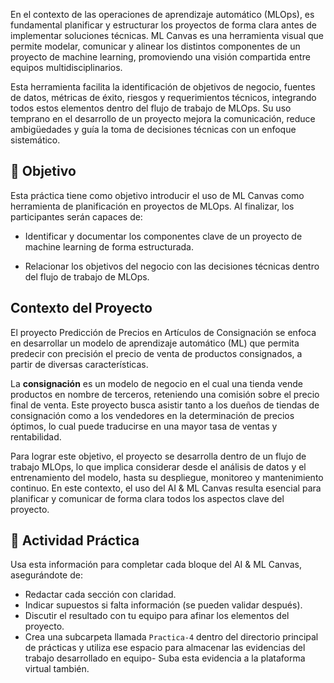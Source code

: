 En el contexto de las operaciones de aprendizaje automático (MLOps), es fundamental planificar y estructurar los proyectos de forma clara antes de implementar soluciones técnicas. ML Canvas es una herramienta visual que permite modelar, comunicar y alinear los distintos componentes de un proyecto de machine learning, promoviendo una visión compartida entre equipos multidisciplinarios.

Esta herramienta facilita la identificación de objetivos de negocio, fuentes de datos, métricas de éxito, riesgos y requerimientos técnicos, integrando todos estos elementos dentro del flujo de trabajo de MLOps. Su uso temprano en el desarrollo de un proyecto mejora la comunicación, reduce ambigüedades y guía la toma de decisiones técnicas con un enfoque sistemático.

## 🎯 Objetivo
Esta práctica tiene como objetivo introducir el uso de ML Canvas como herramienta de planificación en proyectos de MLOps. Al finalizar, los participantes serán capaces de:

- Identificar y documentar los componentes clave de un proyecto de machine learning de forma estructurada.

- Relacionar los objetivos del negocio con las decisiones técnicas dentro del flujo de trabajo de MLOps.

## Contexto del Proyecto
El proyecto Predicción de Precios en Artículos de Consignación se enfoca en desarrollar un modelo de aprendizaje automático (ML) que permita predecir con precisión el precio de venta de productos consignados, a partir de diversas características.

La **consignación** es un modelo de negocio en el cual una tienda vende productos en nombre de terceros, reteniendo una comisión sobre el precio final de venta. Este proyecto busca asistir tanto a los dueños de tiendas de consignación como a los vendedores en la determinación de precios óptimos, lo cual puede traducirse en una mayor tasa de ventas y rentabilidad.

Para lograr este objetivo, el proyecto se desarrolla dentro de un flujo de trabajo MLOps, lo que implica considerar desde el análisis de datos y el entrenamiento del modelo, hasta su despliegue, monitoreo y mantenimiento continuo. En este contexto, el uso del AI & ML Canvas resulta esencial para planificar y comunicar de forma clara todos los aspectos clave del proyecto.

## 🧪 Actividad Práctica

Usa esta información para completar cada bloque del AI & ML Canvas, asegurándote de:

- Redactar cada sección con claridad.
- Indicar supuestos si falta información (se pueden validar después).
- Discutir el resultado con tu equipo para afinar los elementos del proyecto.
- Crea una subcarpeta llamada `Practica-4` dentro del directorio principal de prácticas y utiliza ese espacio para almacenar las evidencias del trabajo desarrollado en equipo- Suba esta evidencia a la plataforma virtual también.